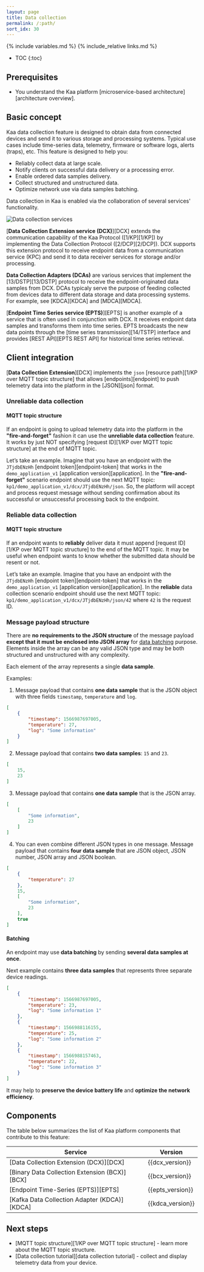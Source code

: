 ```yaml
---
layout: page
title: Data collection
permalink: /:path/
sort_idx: 30
---
```


{% include variables.md %}
{% include_relative links.md %}

* TOC
{:toc}


## Prerequisites

- You understand the Kaa platform [microservice-based architecture][architecture overview].


## Basic concept

Kaa data collection feature is designed to obtain data from connected devices and send it to various storage and processing systems.
Typical use cases include time-series data, telemetry, firmware or software logs, alerts (traps), etc.
This feature is designed to help you:
- Reliably collect data at large scale.
- Notify clients on successful data delivery or a processing error.
- Enable ordered data samples delivery.
- Collect structured and unstructured data.
- Optimize network use via data samples batching.

Data collection in Kaa is enabled via the collaboration of several services' functionality.
<!-- TODO: redraw -->
![Data collection services](data-collection.png)


[**Data Collection Extension service (DCX)**][DCX] extends the communication capability of the Kaa Protocol ([1/KP][1/KP]) by implementing the Data Collection Protocol ([2/DCP][2/DCP]).
DCX supports this extension protocol to receive endpoint data from a communication service (KPC) and send it to data receiver services for storage and/or processing.

**Data Collection Adapters (DCAs)** are various services that implement the [13/DSTP][13/DSTP] protocol to receive the endpoint-originated data samples from DCX.
DCAs typicaly serve the purpose of feeding collected from devices data to different data storage and data processing systems.
For example, see [KDCA][KDCA] and [MDCA][MDCA].

[**Endpoint Time Series service (EPTS)**][EPTS] is another example of a service that is often used in conjunction with DCX.
It receives endpoint data samples and transforms them into time series.
EPTS broadcasts the new data points through the [time series transmission][14/TSTP] interface and provides [REST API][EPTS REST API] for historical time series retrieval.


## Client integration

[**Data Collection Extension**][DCX] implements the `json` [resource path][1/KP over MQTT topic structure] that allows [endpoints][endpoint] to push telemetry data into the platform in the [JSON][json] format.


### Unreliable data collection


#### MQTT topic structure

If an endpoint is going to upload telemetry data into the platform in the **"fire-and-forget"** fashion it can use the **unreliable data collection** feature.
It works by just NOT specifying [request ID][1/KP over MQTT topic structure] at the end of MQTT topic.

Let’s take an example. Imagine that you have an endpoint with the `JTjdbENzHh` [endpoint token][endpoint-token] that works in the `demo_application_v1` [application version][application].
In the **"fire-and-forget"** scenario endpoint should use the next MQTT topic: `kp1/demo_application_v1/dcx/JTjdbENzHh/json`.
So, the platform will accept and process request message without sending confirmation about its successful or unsuccessful processing back to the endpoint.


### Reliable data collection


#### MQTT topic structure

If an endpoint wants to **reliably** deliver data it must append [request ID][1/KP over MQTT topic structure] to the end of the MQTT topic.
It may be useful when endpoint wants to know whether the submitted data should be resent or not.

Let’s take an example. Imagine that you have an endpoint with the `JTjdbENzHh` [endpoint token][endpoint-token] that works in the `demo_application_v1` [application version][application].
In the **reliable** data collection scenario endpoint should use the next MQTT topic: `kp1/demo_application_v1/dcx/JTjdbENzHh/json/42` where `42` is the request ID.


### Message payload structure

There are **no requirements to the JSON structure** of the message payload **except that it must be enclosed into JSON array** for [data batching](#batching) purpose.
Elements inside the array can be any valid JSON type and may be both structured and unstructured with any complexity.

Each element of the array represents a single **data sample**.

Examples:

1. Message payload that contains **one data sample** that is the JSON object with three fields `timestamp`, `temperature` and `log`.

```json
[
    {
        "timestamp": 1566987697005,
        "temperature": 27,
        "log": "Some information"
    }
]
```

2. Message payload that contains **two data samples**: `15` and `23`.

```json
[
    15,
    23
]
```

3. Message payload that contains **one data sample** that is the JSON array.

```json
[
    [
        "Some information",
        23
    ]
]
```

4. You can even combine different JSON types in one message. Message payload that contains **four data sample** that are JSON object, JSON number, JSON array and JSON boolean.

```json
[
    {
        "temperature": 27
    },
    15,
    [
        "Some information",
        23
    ],
    true
]
```


#### Batching

An endpoint may use **data batching** by sending **several data samples at once**.

Next example contains **three data samples** that represents three separate device readings.

```json
[
    {
        "timestamp": 1566987697005,
        "temperature": 23,
        "log": "Some information 1"
    },
    {
        "timestamp": 1566988116155,
        "temperature": 25,
        "log": "Some information 2"
    },
    {
        "timestamp": 1566988157463,
        "temperature": 22,
        "log": "Some information 3"
    }
]
```

It may help to **preserve the device battery life** and **optimize the network efficiency**.


## Components

The table below summarizes the list of Kaa platform components that contribute to this feature:

| Service                                        | Version          |
| ---------------------------------------------- | ---------------- |
| [Data Collection Extension (DCX)][DCX]         | {{dcx_version}}  |
| [Binary Data Collection Extension (BCX)][BCX]  | {{bcx_version}}  |
| [Endpoint Time-Series (EPTS)][EPTS]            | {{epts_version}} |
| [Kafka Data Collection Adapter (KDCA)][KDCA]   | {{kdca_version}} |


## Next steps

- [MQTT topic structure][1/KP over MQTT topic structure] - learn more about the MQTT topic structure.
- [Data collection tutorial][data collection tutorial] - collect and display telemetry data from your device.
